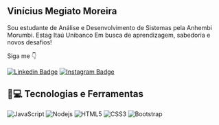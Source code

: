 ## Vinícius Megiato Moreira

Sou estudante de Análise e Desenvolvimento de Sistemas pela Anhembi Morumbi.
Estag Itaú Unibanco
Em busca de aprendizagem, sabedoria e novos desafios!

Siga me 👇

[![Linkedin Badge](https://img.shields.io/badge/-Linkedin-blue?style=flat-square&logo=Linkedin&logoColor=white&link=https://www.linkedin.com/in/natanael-de-sousa-leite-57980725/)](https://www.linkedin.com/in/megiato-moreira/)
[![Instagram Badge](https://img.shields.io/badge/-Instagram-purple?style=flat-square&logo=instagram&logoColor=white&link=https://www.instagram.com/natanael.sousaleite/?hl=pt-br)](https://instagram.com/megiato.vinicius)

## 🚀💻 Tecnologias e Ferramentas

![JavaScript](https://img.shields.io/badge/-JavaScript-black?style=flat-square&logo=javascript)
![Nodejs](https://img.shields.io/badge/-Nodejs-black?style=flat-square&logo=Node.js)
![HTML5](https://img.shields.io/badge/-HTML5-E34F26?style=flat-square&logo=html5&logoColor=white)
![CSS3](https://img.shields.io/badge/-CSS3-1572B6?style=flat-square&logo=css3)
![Bootstrap](https://img.shields.io/badge/-Bootstrap-563D7C?style=flat-square&logo=bootstrap)
